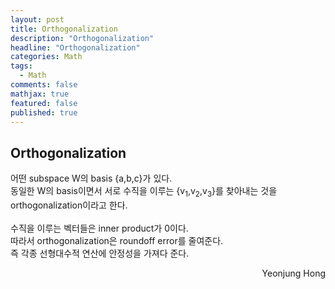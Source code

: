 ```yaml
---
layout: post
title: Orthogonalization
description: "Orthogonalization"
headline: "Orthogonalization"
categories: Math
tags: 
  - Math
comments: false
mathjax: true
featured: false
published: true
---
```


## Orthogonalization

어떤 subspace W의 basis {a,b,c}가 있다. <br>
동일한 W의 basis이면서 서로 수직을 이루는 {v<sub>1</sub>,v<sub>2</sub>,v<sub>3</sub>}를 찾아내는 것을 orthogonalization이라고 한다. <br><br>
수직을 이루는 벡터들은 inner product가 0이다. <br>
따라서 orthogonalization은 roundoff error를 줄여준다. <br>
즉 각종 선형대수적 연산에 안정성을 가져다 준다. <br>
	
	
	
<p align="right"> Yeonjung Hong <p>